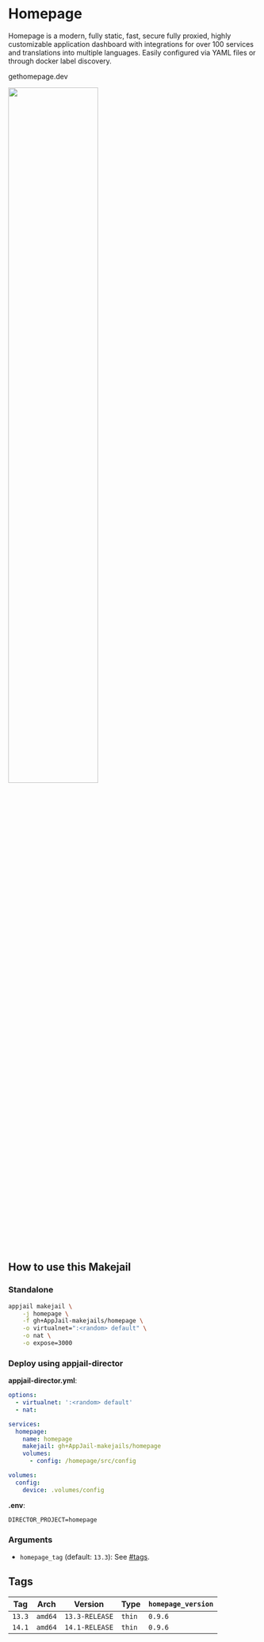 # Homepage

Homepage is a modern, fully static, fast, secure fully proxied, highly customizable application dashboard with integrations for over 100 services and translations into multiple languages. Easily configured via YAML files or through docker label discovery.

gethomepage.dev

<img src="https://raw.githubusercontent.com/gethomepage/homepage/main/images/banner_light%402x.png" width="60%" height="auto">

## How to use this Makejail

### Standalone

```sh
appjail makejail \
    -j homepage \
    -f gh+AppJail-makejails/homepage \
    -o virtualnet=":<random> default" \
    -o nat \
    -o expose=3000
```

### Deploy using appjail-director

**appjail-director.yml**:

```yaml
options:
  - virtualnet: ':<random> default'
  - nat:

services:
  homepage:
    name: homepage
    makejail: gh+AppJail-makejails/homepage
    volumes:
      - config: /homepage/src/config

volumes:
  config:
    device: .volumes/config
```

**.env**:

```
DIRECTOR_PROJECT=homepage
```

### Arguments

* `homepage_tag` (default: `13.3`): See [#tags](#tags).

## Tags

| Tag    | Arch    | Version        | Type   | `homepage_version` |
| ------ | ------- | -------------- | ------ | ------------------ |
| `13.3` | `amd64` | `13.3-RELEASE` | `thin` | `0.9.6`            |
| `14.1` | `amd64` | `14.1-RELEASE` | `thin` | `0.9.6`            |

